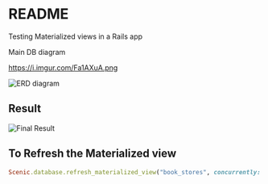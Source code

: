 # README

Testing Materialized views in a Rails app


Main DB diagram

https://i.imgur.com/Fa1AXuA.png

![ERD diagram](https://i.imgur.com/Fa1AXuA.png)


## Result

![Final Result](https://i.imgur.com/ZxFQzy3.png)


## To Refresh the Materialized view
```ruby
Scenic.database.refresh_materialized_view("book_stores", concurrently: false, cascade: false)
```
